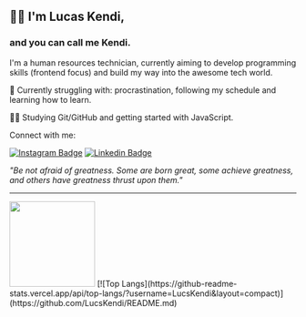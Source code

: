 ## 👋🏻 I'm Lucas Kendi,
### and you can call me Kendi.
I'm a human resources technician, currently aiming to develop programming skills (frontend focus) and build my way into the awesome tech world.

🌱 Currently struggling with: procrastination, following my schedule and learning how to learn.

🧑🏻 Studying Git/GitHub and getting started with JavaScript.

Connect with me:

[![Instagram Badge](https://img.shields.io/badge/-Instagram-C13584?style=flat&logo=Instagram&logoColor=white)](https://www.instagram.com/lucaskendi_/)
[![Linkedin Badge](https://img.shields.io/badge/-LinkedIn-blue?style=flat&logo=LinkedIn&logoColor=white)](https://www.linkedin.com/)



_"Be not afraid of greatness. Some are born great, some achieve greatness, and others have greatness thrust upon them."_

---
<img height="150em" src="https://github-readme-stats.vercel.app/api?username=LucsKendi&show_icons=true&theme=dracula&include_all_commits=true&count_private=true"/>
[![Top Langs](https://github-readme-stats.vercel.app/api/top-langs/?username=LucsKendi&layout=compact)](https://github.com/LucsKendi/README.md)

